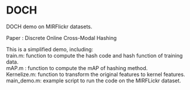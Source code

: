 # DOCH
DOCH demo on MIRFlickr datasets.

Paper : Discrete Online Cross-Modal Hashing

This is a simplified demo, including:  
train.m: function to compute the hash code and hash function of training data.    
mAP.m : function to compute the mAP of hashing method.  
Kernelize.m: function to transform the original features to kernel features.  
main_demo.m: example script to run the code on the MIRFLickr dataset.  
 